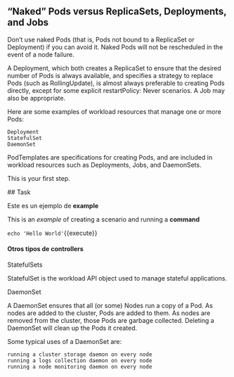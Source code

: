 ## “Naked” Pods versus ReplicaSets, Deployments, and Jobs

Don’t use naked Pods (that is, Pods not bound to a ReplicaSet or Deployment) if you can avoid it. Naked Pods will not be rescheduled in the event of a node failure.

A Deployment, which both creates a ReplicaSet to ensure that the desired number of Pods is always available, and specifies a strategy to replace Pods (such as RollingUpdate), is almost always preferable to creating Pods directly, except for some explicit restartPolicy: Never scenarios. A Job may also be appropriate.

Here are some examples of workload resources that manage one or more Pods:

    Deployment
    StatefulSet
    DaemonSet


PodTemplates are specifications for creating Pods, and are included in workload resources such as Deployments, Jobs, and DaemonSets.

This is your first step.

## Task

Este es un ejemplo de __example__

This is an _example_ of creating a scenario and running a **command**

`echo 'Hello World'`{{execute}}

#### Otros tipos de controllers

StatefulSets

StatefulSet is the workload API object used to manage stateful applications.

DaemonSet

A DaemonSet ensures that all (or some) Nodes run a copy of a Pod. As nodes are added to the cluster, Pods are added to them. As nodes are removed from the cluster, those Pods are garbage collected. Deleting a DaemonSet will clean up the Pods it created.

Some typical uses of a DaemonSet are:

    running a cluster storage daemon on every node
    running a logs collection daemon on every node
    running a node monitoring daemon on every node
